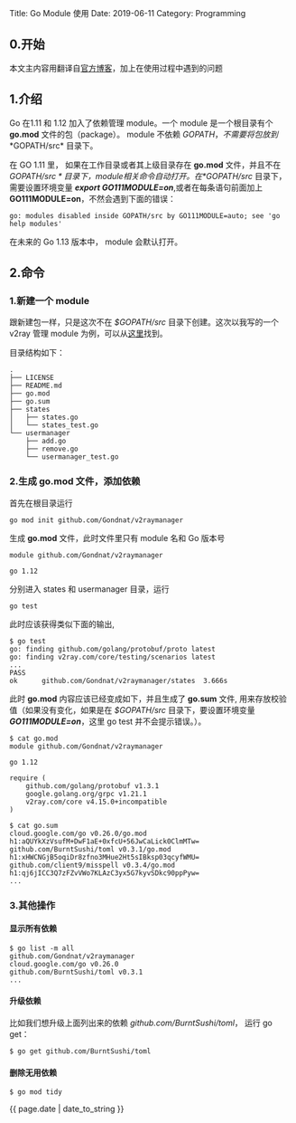 Title: Go Module 使用
Date: 2019-06-11
Category: Programming

## 0.开始

本文主内容用翻译自[官方博客](https://blog.golang.org/using-go-modules)，加上在使用过程中遇到的问题

## 1.介绍

Go 在1.11 和 1.12 加入了依赖管理 module。一个 module 是一个根目录有个 **go.mod** 文件的包（package）。 module 不依赖 $GOPATH，不需要将包放到 *$GOPATH/src* 目录下。

在 GO 1.11 里， 如果在工作目录或者其上级目录存在 **go.mod** 文件，并且不在 *$GOPATH/src* 目录下， module 相关命令自动打开。在 *$GOPATH/src* 目录下，需要设置环境变量 ***export GO111MODULE=on***,或者在每条语句前面加上 **GO111MODULE=on**，不然会遇到下面的错误：

```
go: modules disabled inside GOPATH/src by GO111MODULE=auto; see 'go help modules'
```

在未来的 Go 1.13 版本中， module 会默认打开。

## 2.命令

### 1.新建一个 module

跟新建包一样，只是这次不在 *$GOPATH/src* 目录下创建。这次以我写的一个 v2ray 管理 module 为例，可以从[这里](https://github.com/Gondnat/v2raymanager)找到。

目录结构如下：
```
.
├── LICENSE
├── README.md
├── go.mod
├── go.sum
├── states
│   ├── states.go
│   └── states_test.go
└── usermanager
    ├── add.go
    ├── remove.go
    └── usermanager_test.go
```

### 2.生成 **go.mod** 文件，添加依赖

首先在根目录运行

```
go mod init github.com/Gondnat/v2raymanager
```

生成 **go.mod** 文件，此时文件里只有 module 名和 Go 版本号

```
module github.com/Gondnat/v2raymanager

go 1.12
```

分别进入 states 和 usermanager 目录，运行

```
go test
```

此时应该获得类似下面的输出,

```
$ go test
go: finding github.com/golang/protobuf/proto latest
go: finding v2ray.com/core/testing/scenarios latest
...
PASS
ok  	github.com/Gondnat/v2raymanager/states	3.666s
```

此时 **go.mod** 内容应该已经变成如下，并且生成了 **go.sum** 文件, 用来存放校验值（如果没有变化，如果是在 *$GOPATH/src* 目录下，要设置环境变量 ***GO111MODULE=on***，这里 go test 并不会提示错误。）。

```
$ cat go.mod
module github.com/Gondnat/v2raymanager

go 1.12

require (
	github.com/golang/protobuf v1.3.1
	google.golang.org/grpc v1.21.1
	v2ray.com/core v4.15.0+incompatible
)
```

```
$ cat go.sum 
cloud.google.com/go v0.26.0/go.mod h1:aQUYkXzVsufM+DwF1aE+0xfcU+56JwCaLick0ClmMTw=
github.com/BurntSushi/toml v0.3.1/go.mod h1:xHWCNGjB5oqiDr8zfno3MHue2Ht5sIBksp03qcyfWMU=
github.com/client9/misspell v0.3.4/go.mod h1:qj6jICC3Q7zFZvVWo7KLAzC3yx5G7kyvSDkc90ppPyw=
...
```

### 3.其他操作

#### 显示所有依赖

```
$ go list -m all
github.com/Gondnat/v2raymanager
cloud.google.com/go v0.26.0
github.com/BurntSushi/toml v0.3.1
...
```

#### 升级依赖

比如我们想升级上面列出来的依赖 *github.com/BurntSushi/toml*， 运行 go get：
```
$ go get github.com/BurntSushi/toml
```

#### 删除无用依赖

```
$ go mod tidy
```

<p>{{ page.date | date_to_string }}</p>